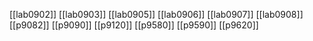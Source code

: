 [[lab0902]]
[[lab0903]]
[[lab0905]]
[[lab0906]]
[[lab0907]]
[[lab0908]]
[[p9082]]
[[p9090]]
[[p9120]]
[[p9580]]
[[p9590]]
[[p9620]]

